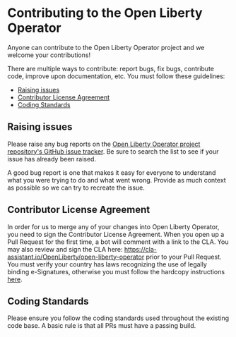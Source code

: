 # Contributing to the Open Liberty Operator

Anyone can contribute to the Open Liberty Operator project and we welcome your contributions!

There are multiple ways to contribute: report bugs, fix bugs, contribute code, improve upon documentation, etc. You must follow these guidelines:

- [Raising issues](#raising-issues)
- [Contributor License Agreement](#contributor-license-agreement)
- [Coding Standards](#coding-standards)

## Raising issues

Please raise any bug reports on the [Open Liberty Operator project repository's GitHub issue tracker](https://github.com/OpenLiberty/open-liberty-operator/issues). Be sure to search the list to see if your issue has already been raised.

A good bug report is one that makes it easy for everyone to understand what you were trying to do and what went wrong. Provide as much context as possible so we can try to recreate the issue.

## Contributor License Agreement

In order for us to merge any of your changes into Open Liberty Operator, you need to sign the Contributor License Agreement. When you open up a Pull Request for the first time, a bot will comment with a link to the CLA. You may also review and sign the CLA here: https://cla-assistant.io/OpenLiberty/open-liberty-operator prior to your Pull Request. You must verify your country has laws recognizing the use of legally binding e-Signatures, otherwise you must follow the hardcopy instructions [here](cla/open-liberty-cla-individual.pdf).

## Coding Standards

Please ensure you follow the coding standards used throughout the existing code base. A basic rule is that all PRs must have a passing build.
